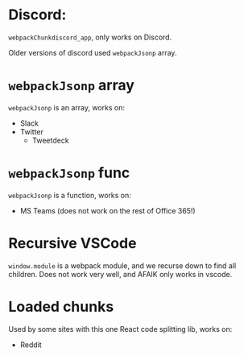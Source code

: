 # Discord:

`webpackChunkdiscord_app`, only works on Discord.

Older versions of discord used `webpackJsonp` array.

# `webpackJsonp` array

`webpackJsonp` is an array, works on:

- Slack
- Twitter
  - Tweetdeck

# `webpackJsonp` func

`webpackJsonp` is a function, works on:

- MS Teams (does not work on the rest of Office 365!)

# Recursive VSCode

`window.module` is a webpack module, and we recurse down to find all children.
Does not work very well, and AFAIK only works in vscode.

# Loaded chunks
Used by some sites with this one React code splitting lib, works on:
 - Reddit